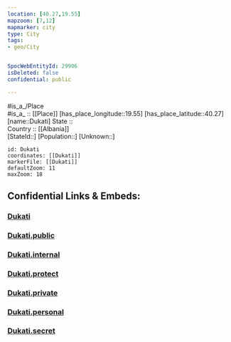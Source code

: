 ```yaml
---
location: [40.27,19.55] 
mapzoom: [7,12] 
mapmarker: city 
type: City
tags:
- geo/City


SpocWebEntityId: 29906
isDeleted: false
confidential: public

---
```

#is_a_/Place  
#is_a_ :: [[Place]] 
[has_place_longitude::19.55] 
[has_place_latitude::40.27] 
[name::Dukati] 
State ::  
Country :: [[Albania]]  
[StateId::] 
[Population::] 
[Unknown::] 


```leaflet
id: Dukati
coordinates: [[Dukati]] 
markerFile: [[Dukati]] 
defaultZoom: 11 
maxZoom: 18
```


## Confidential Links & Embeds: 

### [Dukati](/_Standards/Earth/Continent/Europe/Europe~South/Albania/Counties~Albania/Vlorë/City/Dukati.md) 

### [Dukati.public](/_public/Earth/Continent/Europe/Europe~South/Albania/Counties~Albania/Vlorë/City/Dukati.public.md) 

### [Dukati.internal](/_internal/Earth/Continent/Europe/Europe~South/Albania/Counties~Albania/Vlorë/City/Dukati.internal.md) 

### [Dukati.protect](/_protect/Earth/Continent/Europe/Europe~South/Albania/Counties~Albania/Vlorë/City/Dukati.protect.md) 

### [Dukati.private](/_private/Earth/Continent/Europe/Europe~South/Albania/Counties~Albania/Vlorë/City/Dukati.private.md) 

### [Dukati.personal](/_personal/Earth/Continent/Europe/Europe~South/Albania/Counties~Albania/Vlorë/City/Dukati.personal.md) 

### [Dukati.secret](/_secret/Earth/Continent/Europe/Europe~South/Albania/Counties~Albania/Vlorë/City/Dukati.secret.md)


